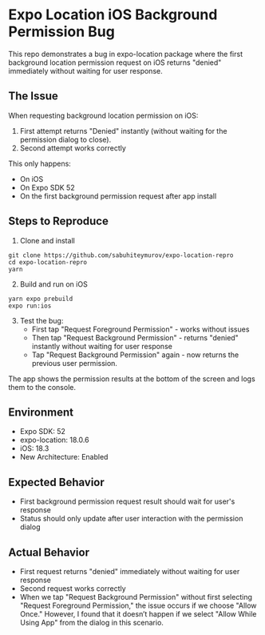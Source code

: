 # Expo Location iOS Background Permission Bug

This repo demonstrates a bug in expo-location package where the first background location permission request on iOS returns "denied" immediately without waiting for user response.

## The Issue

When requesting background location permission on iOS:

1. First attempt returns "Denied" instantly (without waiting for the permission dialog to close).
2. Second attempt works correctly

This only happens:

- On iOS
- On Expo SDK 52
- On the first background permission request after app install

## Steps to Reproduce

1. Clone and install

```
git clone https://github.com/sabuhiteymurov/expo-location-repro
cd expo-location-repro
yarn
```

2. Build and run on iOS

```
yarn expo prebuild
expo run:ios
```

3. Test the bug:
   - First tap "Request Foreground Permission" - works without issues
   - Then tap "Request Background Permission" - returns "denied" instantly without waiting for user response
   - Tap "Request Background Permission" again - now returns the previous user permission.

The app shows the permission results at the bottom of the screen and logs them to the console.

## Environment

- Expo SDK: 52
- expo-location: 18.0.6
- iOS: 18.3
- New Architecture: Enabled

## Expected Behavior

- First background permission request result should wait for user's response
- Status should only update after user interaction with the permission dialog

## Actual Behavior

- First request returns "denied" immediately without waiting for user response
- Second request works correctly
- When we tap "Request Background Permission" without first selecting "Request Foreground Permission," the issue occurs if we choose "Allow Once." However, I found that it doesn’t happen if we select "Allow While Using App" from the dialog in this scenario.

